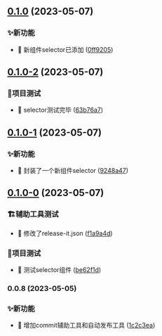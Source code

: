 

## [0.1.0](https://gitee.com/tow-youngui/tsheep-ui/compare/0.1.0-2...0.1.0) (2023-05-07)


### ✨新功能

* 🎸 新组件selector已添加 ([0ff9205](https://gitee.com/tow-youngui/tsheep-ui/commit/0ff9205f67abb31cee7a1eaacda807a2c1b6861b))

## [0.1.0-2](https://gitee.com/tow-youngui/tsheep-ui/compare/0.1.0-1...0.1.0-2) (2023-05-07)


### 👷项目测试

* 💍 selector测试完毕 ([63b76a7](https://gitee.com/tow-youngui/tsheep-ui/commit/63b76a71bc9edee28460757182584d4484e6f6ce))

## [0.1.0-1](https://gitee.com/tow-youngui/tsheep-ui/compare/0.1.0-0...0.1.0-1) (2023-05-07)


### ✨新功能

* 🎸 封装了一个新组件selector ([9248a47](https://gitee.com/tow-youngui/tsheep-ui/commit/9248a470c6179fd665fc54ffd32d27bfd177c85f))

## [0.1.0-0](https://gitee.com/tow-youngui/tsheep-ui/compare/0.0.8...0.1.0-0) (2023-05-07)


### 🏗️辅助工具测试

* 🤖 修改了release-it.json ([f1a9a4d](https://gitee.com/tow-youngui/tsheep-ui/commit/f1a9a4d8dde497130d373440ef767a14bf316ae1))


### 👷项目测试

* 💍 测试selector组件 ([be62f1d](https://gitee.com/tow-youngui/tsheep-ui/commit/be62f1db460668f0a00f95d82c19a97a2673ef7d))

### 0.0.8 (2023-05-05)


### ✨新功能

* 🎸 增加commit辅助工具和自动发布工具 ([1c2c3ea](https://gitee.com/tow-youngui/tsheep-ui/commit/1c2c3eac500511140d238d629a331ecf856c1904))